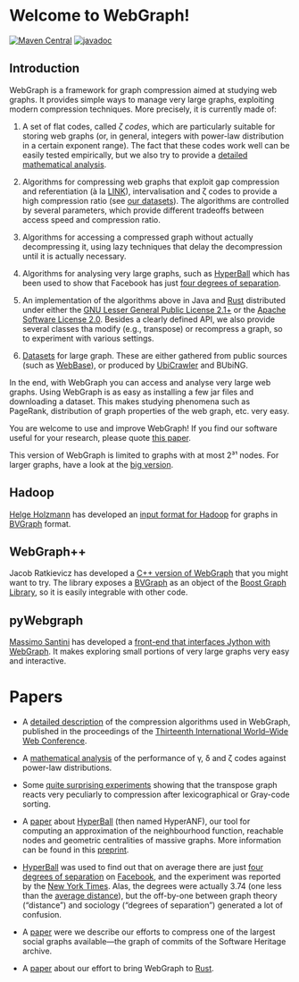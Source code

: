 # Welcome to WebGraph!

[![Maven Central](https://img.shields.io/maven-central/v/it.unimi.dsi/webgraph.svg?label=Maven%20Central)](https://search.maven.org/search?q=g:%22it.unimi.dsi%22%20AND%20a:%22webgraph%22)
[![javadoc](https://javadoc.io/badge2/it.unimi.dsi/webgraph/javadoc.svg)](https://javadoc.io/doc/it.unimi.dsi/webgraph)

## Introduction

WebGraph is a framework for graph compression aimed at studying web
graphs. It provides simple ways to manage very large graphs, exploiting
modern compression techniques. More precisely, it is currently made of:

1.  A set of flat codes, called _ζ codes_, which are particularly
suitable for storing web graphs (or, in general, integers with power-law
distribution in a certain exponent range). The fact that these codes work
well can be easily tested empirically, but we also try to provide a
[detailed mathematical
analysis](http://vigna.di.unimi.it/papers.php#BoVCWWW).

2.  Algorithms for compressing web graphs that exploit gap compression and
referentiation (à la [LINK](https://ieeexplore.ieee.org/document/999950)),
intervalisation and ζ codes to provide a high compression ratio (see [our
datasets](http://law.di.unimi.it/datasets.php)). The algorithms are
controlled by several parameters, which provide different tradeoffs
between access speed and compression ratio.

3.  Algorithms for accessing a compressed graph without actually
decompressing it, using lazy techniques that delay the decompression until
it is actually necessary.

4.  Algorithms for analysing very large graphs, such as
[HyperBall](http://vigna.di.unimi.it/papers.php#BoVHB)
which has been used to show that Facebook has just [four degrees of
separation](http://vigna.di.unimi.it/papers.php#BBRFDS).

5.  An implementation of the algorithms above in Java and
[Rust](https://www.rust-lang.org/) distributed under either the [GNU
Lesser General Public License
2.1+](https://www.gnu.org/licenses/old-licenses/lgpl-2.1.html) or the
[Apache Software License
2.0](https://www.apache.org/licenses/LICENSE-2.0). Besides a clearly
defined API, we also provide several classes tha modify (e.g., transpose)
or recompress a graph, so to experiment with various settings.

6.  [Datasets](http://law.di.unimi.it/) for large graph. These are either
gathered from public sources (such as
[WebBase](http://www-diglib.stanford.edu/~testbed/doc2/WebBase/)), or
produced by [UbiCrawler](http://law.di.unimi.it/ubicrawler) and BUbiNG.

In the end, with WebGraph you can access and analyse very large web
graphs. Using WebGraph is as easy as installing a few jar files and
downloading a dataset. This makes studying phenomena such as PageRank,
distribution of graph properties of the web graph, etc. very easy.

You are welcome to use and improve WebGraph! If you find our software
useful for your research, please quote [this
paper](http://vigna.di.unimi.it/papers.php#BoVWFI).

This version of WebGraph is limited to graphs with at most 2³¹ nodes. For
larger graphs, have a look at the [big
version](https://github.com/vigna/webgraph-big).

## Hadoop

[Helge Holzmann](http://www.helgeholzmann.de/) has developed an [input
format for Hadoop](https://github.com/helgeho/HadoopWebGraph/) for graphs
in [BVGraph](docs/it/unimi/dsi/webgraph/BVGraph.html) format.

## WebGraph++

Jacob Ratkievicz has developed a [C++ version of
WebGraph](http://cnets.indiana.edu/groups/nan/webgraph/) that you might
want to try. The library exposes a
[BVGraph](docs/it/unimi/dsi/webgraph/BVGraph.html) as an object of the
[Boost Graph Library](http://www.boost.org/libs/graph/doc/index.html), so
it is easily integrable with other code.

## pyWebgraph

[Massimo Santini](http://santini.di.unimi.it/) has developed a [front-end
that interfaces Jython with
WebGraph](http://code.google.com/p/py-web-graph/). It makes exploring
small portions of very large graphs very easy and interactive.

# Papers

* A [detailed description](http://vigna.di.unimi.it/papers.php#BoVWFI) of
the compression algorithms used in WebGraph, published in the proceedings
of the [Thirteenth International World–Wide Web
Conference](http://www2004.org).

* A [mathematical analysis](http://vigna.di.unimi.it/papers.php#BoVCWWW)
of the performance of γ, δ and ζ codes against power-law distributions.

* Some [quite surprising
experiments](http://vigna.di.unimi.it/papers.php#BSVPWSG) showing that the
transpose graph reacts very peculiarly to compression after
lexicographical or Gray-code sorting.

* A [paper](http://vigna.di.unimi.it/papers.php#BRVH) about
[HyperBall](http://webgraph.di.unimi.it/docs/it/unimi/dsi/webgraph/algo/HyperBall.html)
(then named HyperANF), our tool for computing an approximation of the
neighbourhood function, reachable nodes and geometric centralities of
massive graphs. More information can be found in this
[preprint](http://vigna.di.unimi.it/papers.php#BoVHB).

* [HyperBall](docs/it/unimi/dsi/webgraph/algo/HyperBall.html) was used to
find out that on average there are just [four degrees of
separation](http://vigna.di.unimi.it/papers.php#BBRFDS) on
[Facebook](http://facebook.com/), and the experiment was reported by the
[New York
Times](http://nytimes.com/2011/11/22/technology/between-you-and-me-4-74-degrees.html).
Alas, the degrees were actually 3.74 (one less than the [average
distance](http://law.di.unimi.it/webdata/fb-current/)), but the off-by-one
between graph theory (“distance”) and sociology (“degrees of separation”)
generated a lot of confusion.

* A [paper](http://vigna.di.unimi.it/papers.php#BPVULCRAGC) were we
describe our efforts to compress one of the largest social graphs
available—the graph of commits of the Software Heritage archive.

* A [paper](http://vigna.di.unimi.it/papers.php#FVZWNG) about our effort
to bring WebGraph to [Rust](https://www.rust-lang.org/).
